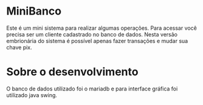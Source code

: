 # MiniBanco
Este é um mini sistema para realizar algumas operações. Para acessar você
precisa ser um cliente cadastrado no banco de dados. Nesta versão embrionária do sistema é possível apenas fazer transações e mudar sua chave pix.

# Sobre o desenvolvimento
O banco de dados utilizado foi o mariadb e para interface gráfica foi utilizado java swing.
